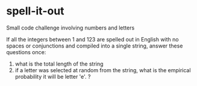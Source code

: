 # spell-it-out
Small code challenge involving numbers and letters

If all the integers between 1 and 123 are spelled out in English with no spaces or conjunctions and compiled into a single string, answer these questions once:

1. what is the total length of the string
2. if a letter was selected at random from the string, what is the empirical probability it will be letter 'e'. ?
